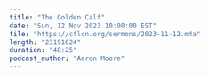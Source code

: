 ```yaml
---
title: "The Golden Calf"
date: "Sun, 12 Nov 2023 10:00:00 EST"
file: "https://cflcn.org/sermons/2023-11-12.m4a"
length: "23191624"
duration: "48:25"
podcast_author: "Aaron Moore"
---
```


